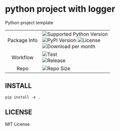 # python project with logger

Python project template

| | |
| :---: | :--- |
| Package Info | ![Supported Python Version](https://img.shields.io/pypi/pyversions/word_ending_finder?logo=python) <br> ![PyPI Version](https://img.shields.io/pypi/v/word_ending_finder?logo=pypi) ![License](https://img.shields.io/pypi/l/word_ending_finder?logo=github&color=blue) <br> ![Download per month](https://img.shields.io/pypi/dm/word_ending_finder) |
| Workflow | ![Test](https://github.com/absolutewinter/wordendingfinder/actions/workflows/python-package.yml/badge.svg) <br> ![Release](https://github.com/absolutewinter/wordendingfinder/actions/workflows/python-publish.yml/badge.svg) |
| Repo | ![Repo Size](https://img.shields.io/github/repo-size/absolutewinter/wordendingfinder) |


## INSTALL

```
pip install -e .
```

## LICENSE

MIT License